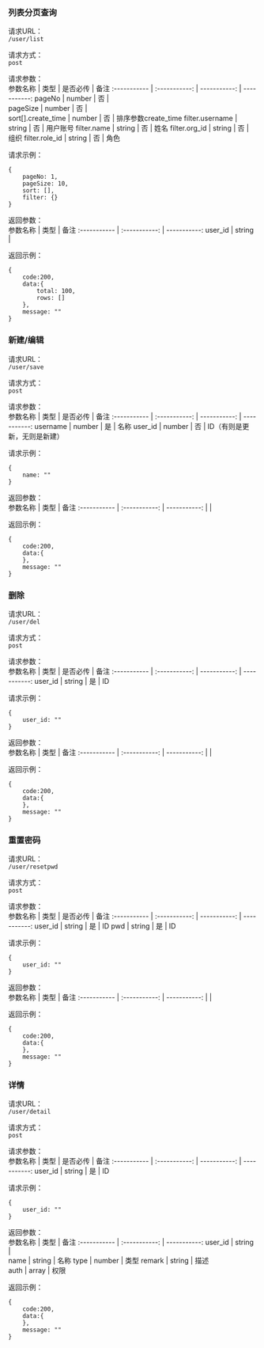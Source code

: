 ### 列表分页查询
请求URL：  
`/user/list `   

请求方式：  
`post`  

请求参数：  
参数名称                               |    类型    |    是否必传    |    备注
:----------- | :-----------: | -----------: | -----------:
pageNo                                 |     number        |    否    |    
pageSize                                |     number        |    否    |    
sort[].create_time                   |    number         |    否    |     排序参数create_time
filter.username                        |    string            |    否    |    用户账号
filter.name                              |    string            |    否    |    姓名
filter.org_id                              |    string            |    否    |    组织
filter.role_id                              |    string            |    否    |    角色

请求示例：  

    {
        pageNo: 1,
        pageSize: 10,
        sort: [],
        filter: {}
    }

返回参数：  
参数名称                 |    类型    |    备注
:----------- | :-----------: | -----------: 
user_id                             |    string    |    


返回示例：  

    {
        code:200,
        data:{
            total: 100,
            rows: []
        },
        message: ""
    }


### 新建/编辑
请求URL：  
`/user/save `   

请求方式：  
`post`  

请求参数：  
参数名称                               |    类型    |    是否必传    |    备注
:----------- | :-----------: | -----------: | -----------:
username                                  |     number        |    是    |    名称
user_id                                         |    number          |    否    |    ID（有则是更新，无则是新建）

请求示例：  

    {
        name: ""
    }

返回参数：  
参数名称                 |    类型    |    备注
:----------- | :-----------: | -----------: 
|    |   

返回示例：  

    {
        code:200,
        data:{
        },
        message: ""
    }

### 删除
请求URL：  
`/user/del `   

请求方式：  
`post`  

请求参数：  
参数名称                               |    类型    |    是否必传    |    备注
:----------- | :-----------: | -----------: | -----------:
user_id                                  |     string        |    是    |    ID

请求示例：  

    {
        user_id: ""
    }

返回参数：  
参数名称                 |    类型    |    备注
:----------- | :-----------: | -----------: 
|    |   

返回示例：  

    {
        code:200,
        data:{
        },
        message: ""
    }


### 重置密码
请求URL：  
`/user/resetpwd `   

请求方式：  
`post`  

请求参数：  
参数名称                               |    类型    |    是否必传    |    备注
:----------- | :-----------: | -----------: | -----------:
user_id                                  |     string        |    是    |    ID
pwd                                  |     string        |    是    |    ID

请求示例：  

    {
        user_id: ""
    }

返回参数：  
参数名称                 |    类型    |    备注
:----------- | :-----------: | -----------: 
|    |   

返回示例：  

    {
        code:200,
        data:{
        },
        message: ""
    }


### 详情
请求URL：  
`/user/detail `   

请求方式：  
`post`  

请求参数：  
参数名称                               |    类型    |    是否必传    |    备注
:----------- | :-----------: | -----------: | -----------:
user_id                                  |     string        |    是    |    ID

请求示例：  

    {
        user_id: ""
    }


返回参数：  
参数名称                 |    类型    |    备注
:----------- | :-----------: | -----------: 
user_id          |    string    |    
name            |    string    |    名称
type              |    number    |    类型
remark          |    string    |    描述   
auth        |    array    |    权限

返回示例：  

    {
        code:200,
        data:{
        },
        message: ""
    }


